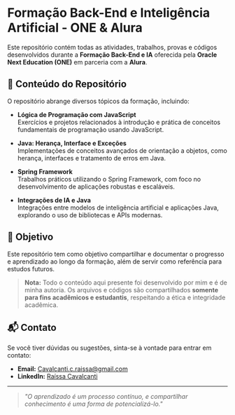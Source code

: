 # Formação Back-End e Inteligência Artificial - ONE & Alura

Este repositório contém todas as atividades, trabalhos, provas e códigos desenvolvidos durante a **Formação Back-End e IA** oferecida pela **Oracle Next Education (ONE)** em parceria com a **Alura**. 

## 📘 Conteúdo do Repositório

O repositório abrange diversos tópicos da formação, incluindo:

- **Lógica de Programação com JavaScript**  
  Exercícios e projetos relacionados à introdução e prática de conceitos fundamentais de programação usando JavaScript.

- **Java: Herança, Interface e Exceções**  
  Implementações de conceitos avançados de orientação a objetos, como herança, interfaces e tratamento de erros em Java.

- **Spring Framework**  
  Trabalhos práticos utilizando o Spring Framework, com foco no desenvolvimento de aplicações robustas e escaláveis.

- **Integrações de IA e Java**  
  Integrações entre modelos de inteligência artificial e aplicações Java, explorando o uso de bibliotecas e APIs modernas.

## 🎯 Objetivo

Este repositório tem como objetivo compartilhar e documentar o progresso e aprendizado ao longo da formação, além de servir como referência para estudos futuros. 

> **Nota:** Todo o conteúdo aqui presente foi desenvolvido por mim e é de minha autoria. Os arquivos e códigos são compartilhados **somente para fins acadêmicos e estudantis**, respeitando a ética e integridade acadêmica.

## 📬 Contato

Se você tiver dúvidas ou sugestões, sinta-se à vontade para entrar em contato:

- **Email:** [Cavalcanti.c.raissa@gmail.com](mailto:Cavalcanti.c.raissa@gmail.com)  
- **LinkedIn:** [Raíssa Cavalcanti](https://www.linkedin.com/in/cavalcantiraissa/)

---

> *"O aprendizado é um processo contínuo, e compartilhar conhecimento é uma forma de potencializá-lo."*
